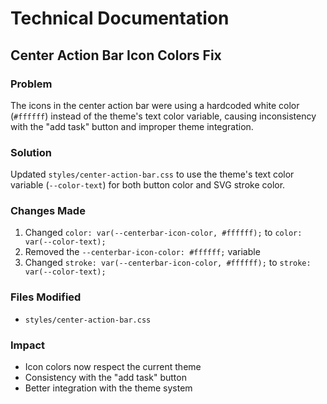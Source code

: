 # Technical Documentation

## Center Action Bar Icon Colors Fix

### Problem
The icons in the center action bar were using a hardcoded white color (`#ffffff`) instead of the theme's text color variable, causing inconsistency with the "add task" button and improper theme integration.

### Solution
Updated `styles/center-action-bar.css` to use the theme's text color variable (`--color-text`) for both button color and SVG stroke color.

### Changes Made
1. Changed `color: var(--centerbar-icon-color, #ffffff);` to `color: var(--color-text);`
2. Removed the `--centerbar-icon-color: #ffffff;` variable
3. Changed `stroke: var(--centerbar-icon-color, #ffffff);` to `stroke: var(--color-text);`

### Files Modified
- `styles/center-action-bar.css`

### Impact
- Icon colors now respect the current theme
- Consistency with the "add task" button
- Better integration with the theme system
